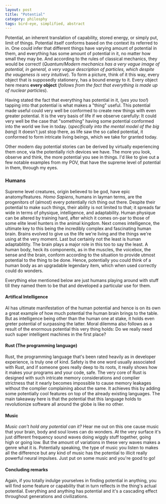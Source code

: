 ```yaml
---
layout: post
title: "Potential"
category: philosphy
tags: bird-eye, simplified, abstract
---
```

Potential, an inherent translation of capability, stored energy, or simply put, limit of things. Potential itself conforms based on the context its referred to in. One could infer that different things have varying amount of potential in them, and everything has some amount of potential in it, no matter how small they may be. And according to the rules of classical mechanics, they would be correct! (_Quantum/Modern mechanics has a very vague image of potential, in general, a very vague description of particles, which despite the vaugeness is very intuitive_). To form a picture, think of it this way, every object that is supposedly stationery, has a bound energy to it. Every object here means **every object** (_follows from the fact that everything is made up of nuclear particles_).

Having stated the fact that everything has potential in it, (_yes you too!_) tapping into that potential is what makes a "thing" useful. This potential made useful could very well be conformed to create new things with even greater potential. It is the very basis of life if we observe carefully: It could very well be the case that "something" having some potential  conformed into the world we live in today. (_specifically into the mental model of the big bang_) It doesn't just stop there, as life saw the so called potential, it conformed to form intricate living beings, which we take for granted today.

Other modern day potential stories can be derived by virtually experiencing them once, via the potentially rich devices we have. The more you look, observe and think, the more potential you see in things. I'd like to give out a few notable examples from my POV, that have the supreme level of potential in them, through my eyes.

### Humans

Supreme level creatures, origin believed to be god, have epic anatomy/features. _Homo Sapiens_, humans in layman terms, are the progenitors of (almost) every potentially rich thing out there. Despite their potential to make such things, their ability is not limited to that; it spreads far wide in terms of physique, intelligence, and adaptability. Human physique can be altered by training hard, after which it comes on-par to those of some elite level hunters in the animal kingdom. Next comes intelligence, the ultimate key to this being the incredibly complex and fascinating human brain. Brains evolved to give us the life we're living and the things we're using at the very moment. Last but certainly not the least is human adaptablitity. The brain plays a major role in this too to say the least. A human body, heck its components, as in the muscles, the voicebox, the sense and the brain, conform according to the situation to provide utmost potential to the thing to be done. Hence, potentially you could think of a human body as an upgradable legendary item, which when used correctly could do wonders.

Everything else mentioned below are just humans playing around with stuff till they named them to be that and developed a particular use for them.

#### Artifical Intelligence

AI has ultimate manifestation of the human potential and hence is on its own a great example of how much potential the human brain brings to the table. But as intelligence being other than the human one at stake, it holds even greter potential of surpassing the latter. Moral dilemma also follows as a result of the enormous potential this very thing holds: Do we really need such super intelligent machines in the first place? 

#### Rust (The programming language)

Rust, the programming language that's been rated heavily as in developer experience, is truly one of kind. Safety is the one word usually associated with Rust, and if someone goes really deep to its roots, it really shows how it makes your programs and your code, safe. The very core of Rust is designed with such intricate memory considerations and complier strictness that it nearly becomes impossible to cause memory leakages without the complier complaining about the same. It achieves this by adding some potentially cool features on top of the already existing languages. The main takeaway here is that the potential that this language holds to revolutionize software all around the globe is like no other.


#### Music

_Music can't hold any potential can it?_ Hear me out on this one cause music that your brain, body and soul loves can do wonders. At the very surface it's just different frequency sound waves doing wiggly stuff together, going high or going low. But the amount of variations in these very waves makes a genre what it is. Potentially speaking, the type of music you listen to makes all the difference but any kind of music has the potential to illicit really powerful neural impulses. Just put on some music and you're good to go!


#### Concluding remarks

Again, if you totally indulge yourselves in finding potential in anything, you will find some feature or capability that in turn reflects in the thing's actual potential. Everything and anything has potential and it's a cascading effect throughout generations and civilizations.